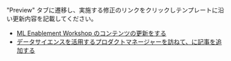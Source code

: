 "Preview" タブに遷移し、実施する修正のリンクをクリックしテンプレートに沿い更新内容を記載してください。

* [ML Enablement Workshop のコンテンツの更新をする](?expand=1&template=content.md)
* [データサイエンスを活用するプロダクトマネージャーを訪ねて、に記事を追加する](?expand=1&template=journal.md)
